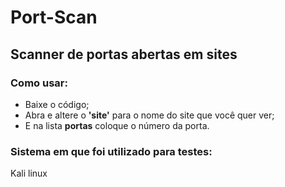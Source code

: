 # Port-Scan
<h2>Scanner de portas abertas em sites</h2>

<h3>Como usar:</h3>
<ul>
<li>Baixe o código;</li>
<li>Abra e altere o <strong>'site'</strong> para o nome do site que você quer ver;</li>
<li>E na lista <strong>portas</strong> coloque o número da porta.</li>
</ul>

<h3>Sistema em que foi utilizado para testes:</h3>
  Kali linux
